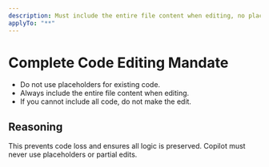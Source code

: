 ```yaml
---
description: Must include the entire file content when editing, no placeholders allowed.
applyTo: "**"
---
```


# Complete Code Editing Mandate

- Do not use placeholders for existing code.
- Always include the entire file content when editing.
- If you cannot include all code, do not make the edit.

## Reasoning

This prevents code loss and ensures all logic is preserved. Copilot must never use placeholders or partial edits.
